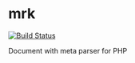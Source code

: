 # mrk

[![Build Status](https://travis-ci.org/p-seven-v/mrk.svg?branch=master)](https://travis-ci.org/p-seven-v/mrk)

Document with meta parser for PHP
